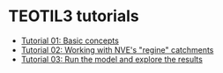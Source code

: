 # TEOTIL3 tutorials

 * [Tutorial 01: Basic concepts](https://nbviewer.org/github/NIVANorge/teotil3/blob/main/notebooks/tutorials/01_basic_concepts.ipynb)
 * [Tutorial 02: Working with NVE's "regine" catchments](https://nbviewer.org/github/NIVANorge/teotil3/blob/main/notebooks/tutorials/02_regine_catchments.ipynb)
 * [Tutorial 03: Run the model and explore the results](https://nbviewer.org/github/NIVANorge/teotil3/blob/main/notebooks/tutorials/03_explore_results.ipynb)